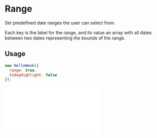 # Range

Set predefined date ranges the user can select from.

Each key is the label for the range, and its value an array with all dates between two dates representing the bounds of the range.

## Usage

```js
new HelloWeek({
  range: true,
  todayHighlight: false
});
```

<iframe
    src="docs/demos/08-range.html"
    frameborder="no"
    allowfullscreen="allowfullscreen">
</iframe>
